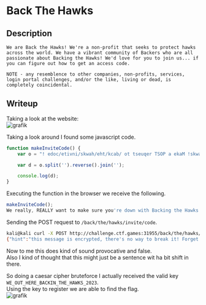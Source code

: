 # Back The Hawks

## Description
```
We are Back the Hawks! We're a non-profit that seeks to protect hawks across the world. We have a vibrant community of Backers who are all passionate about Backing the Hawks! We'd love for you to join us... if you can figure out how to get an access code.

NOTE - any resemblence to other companies, non-profits, services, login portal challenges, and/or the like, living or dead, is completely coincidental. 
```

## Writeup

Taking a look at the website: <br/>
![grafik](https://github.com/Aryt3/writeups/assets/110562298/b73ebcab-7c98-42a7-8fe2-840ecbcac9d0)

Taking a look around I found some javascript code. <br/>
```js
function makeInviteCode() {
    var o = "! edoc/etivni/skwah/eht/kcab/ ot tseuqer TSOP a ekaM !skwaH eht gnikcaB htiw nwod er'uoy erus ekam ot tnaw YLLAER ,yllaer eW";

    var d = o.split('').reverse().join('');

    console.log(d);
}
```

Executing the function in the browser we receive the following. <br/>
```js
makeInviteCode();
We really, REALLY want to make sure you're down with Backing the Hawks! Make a POST request to /back/the/hawks/invite/code !
```

Sending the POST request to `/back/the/hawks/invite/code`.
```sh
kali@kali curl -X POST http://challenge.ctf.games:31955/back/the/hawks/invite/code
{"hint":"this message is encrypted, there's no way to break it! Forget about backing the hawks. Your journey ends here.","message":"TB_LRQ_EBOB_YXZHFK_QEB_EXTHP_2023"}
```

Now to me this does kind of sound provocative and false. <br/>
Also I kind of thought that this might just be a sentence wit ha bit shift in there. <br/>

So doing a caesar cipher bruteforce I actually received the valid key `WE_OUT_HERE_BACKIN_THE_HAWKS_2023`. <br/>
Using the key to register we are able to find the flag. <br/>
![grafik](https://github.com/Aryt3/writeups/assets/110562298/9f61da39-d2ac-44a1-9722-2208a361d1cc)

